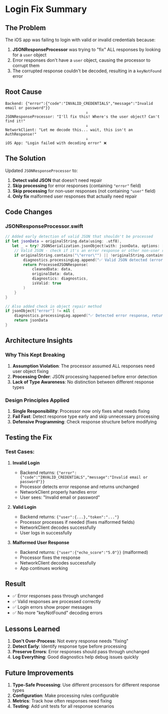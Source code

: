 # Login Fix Summary

## The Problem

The iOS app was failing to login with valid or invalid credentials because:

1. **JSONResponseProcessor** was trying to "fix" ALL responses by looking for a `user` object
2. Error responses don't have a `user` object, causing the processor to corrupt them
3. The corrupted response couldn't be decoded, resulting in a `keyNotFound` error

## Root Cause

```
Backend: {"error":{"code":"INVALID_CREDENTIALS","message":"Invalid email or password"}}
                                    ↓
JSONResponseProcessor: "I'll fix this! Where's the user object? Can't find it!"
                                    ↓
NetworkClient: "Let me decode this... wait, this isn't an AuthResponse!"
                                    ↓
iOS App: "Login failed with decoding error" ❌
```

## The Solution

Updated `JSONResponseProcessor` to:

1. **Detect valid JSON** that doesn't need repair
2. **Skip processing** for error responses (containing `"error"` field)
3. **Skip processing** for non-user responses (not containing `"user"` field)
4. **Only fix** malformed user responses that actually need repair

## Code Changes

### JSONResponseProcessor.swift

```swift
// Added early detection of valid JSON that shouldn't be processed
if let jsonData = originalString.data(using: .utf8),
   let _ = try? JSONSerialization.jsonObject(with: jsonData, options: []) {
    // Valid JSON - check if it's an error response or other non-user response
    if originalString.contains("\"error\"") || !originalString.contains("\"user\"") {
        diagnostics.processingLog.append("✅ Valid JSON detected (error or non-user response), returning unchanged")
        return ProcessedJSONResponse(
            cleanedData: data,
            originalData: data,
            diagnostics: diagnostics,
            isValid: true
        )
    }
}

// Also added check in object repair method
if jsonObject["error"] != nil {
    diagnostics.processingLog.append("✅ Detected error response, returning unchanged")
    return jsonData
}
```

## Architecture Insights

### Why This Kept Breaking

1. **Assumption Violation**: The processor assumed ALL responses need user object fixing
2. **Processing Order**: JSON processing happened before error detection
3. **Lack of Type Awareness**: No distinction between different response types

### Design Principles Applied

1. **Single Responsibility**: Processor now only fixes what needs fixing
2. **Fail Fast**: Detect response type early and skip unnecessary processing
3. **Defensive Programming**: Check response structure before modifying

## Testing the Fix

### Test Cases:

1. **Invalid Login**
   - Backend returns: `{"error":{"code":"INVALID_CREDENTIALS","message":"Invalid email or password"}}`
   - Processor detects error response and returns unchanged
   - NetworkClient properly handles error
   - User sees: "Invalid email or password"

2. **Valid Login**
   - Backend returns: `{"user":{...},"token":"..."}`
   - Processor processes if needed (fixes malformed fields)
   - NetworkClient decodes successfully
   - User logs in successfully

3. **Malformed User Response**
   - Backend returns: `{"user":{"echo_score":"5.0"}}` (malformed)
   - Processor fixes the response
   - NetworkClient decodes successfully
   - App continues working

## Result

- ✅ Error responses pass through unchanged
- ✅ Valid responses are processed correctly
- ✅ Login errors show proper messages
- ✅ No more "keyNotFound" decoding errors

## Lessons Learned

1. **Don't Over-Process**: Not every response needs "fixing"
2. **Detect Early**: Identify response type before processing
3. **Preserve Errors**: Error responses should pass through unchanged
4. **Log Everything**: Good diagnostics help debug issues quickly

## Future Improvements

1. **Type-Safe Processing**: Use different processors for different response types
2. **Configuration**: Make processing rules configurable
3. **Metrics**: Track how often responses need fixing
4. **Testing**: Add unit tests for all response scenarios